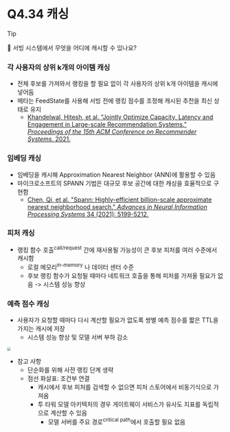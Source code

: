 # Q4.34 캐싱

> [!Tip]
>
> 🙋  서빙 시스템에서 무엇을 어디에 캐시할 수 있나요?

### 각 사용자의 상위 k개의 아이템 캐싱

-   전체 후보를 가져와서 랭킹을 할 필요 없이 각 사용자의 상위 k개 아이템을 캐시에 넣어둠
-   메타는 FeedState를 사용해 서빙 전에 랭킹 점수를 조정해 캐시된 추천을 최신 상태로 유지
    -   [Khandelwal, Hitesh, et al. "Jointly Optimize Capacity, Latency and Engagement in Large-scale Recommendation Systems." *Proceedings of the 15th ACM Conference on Recommender Systems*. 2021.](https://research.facebook.com/publications/jointly-optimize-capacity-latency-and-engagement-in-large-scale-recommendation-systems/)

### 임베딩 캐싱

-   임베딩을 캐시해 Approximation Nearest Neighbor (ANN)에 활용할 수 있음
-   마이크로소프트의 SPANN 기법은 대규모 후보 공간에 대한 캐싱을 효율적으로 구현함
    -   [Chen, Qi, et al. "Spann: Highly-efficient billion-scale approximate nearest neighborhood search." *Advances in Neural Information Processing Systems* 34 (2021): 5199-5212.](https://proceedings.neurips.cc/paper_files/paper/2021/file/299dc35e747eb77177d9cea10a802da2-Paper.pdf)

### 피처 캐싱

-   랭킹 함수 호출<sup>call/request</sup> 간에 재사용될 가능성이 큰 후보 피처를 여러 수준에서 캐시함
    -   로컬 메모리<sup>in-memory</sup> 나 데이터 센터 수준
    -   후보 랭킹 함수가 요청될 때마다 네트워크 호출을 통해 피처를 가져올 필요가 없음 -> 시스템 성능 향상

### 예측 점수 캐싱

-   사용자가 요청할 때마다 다시 계산할 필요가 없도록 쌍별 예측 점수를 짧은 TTL을 가지는 캐시에 저장
    -   시스템 성능 향상 및 모델 서버 부하 감소



<img src="https://i.imgur.com/FnRw6lF.png" style="zoom:50%;" />

-   참고 사항
    -   단순화를 위해 사전 랭킹 단계 생략
    -   점선 화살표: 조건부 연결
        -   캐시에서 후보 피처를 검색할 수 없으면 피처 스토어에서 비동기식으로 가져옴
        -   투 타워 모델 아키텍처의 경우 게이트웨이 서비스가 유사도 지표를 독립적으로 계산할 수 있음
            -   모델 서버를 주요 경로<sup>critical path</sup>에서 호출할 필요 없음